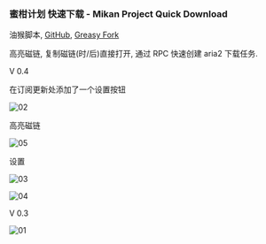 ### 蜜柑计划 快速下载 - Mikan Project Quick Download

油猴脚本, [GitHub](https://github.com/ewigl/mpus), [Greasy Fork](https://greasyfork.org/zh-CN/scripts/481873-%E8%9C%9C%E6%9F%91%E8%AE%A1%E5%88%92-%E5%BF%AB%E9%80%9F%E4%B8%8B%E8%BD%BD-mikan-project-quick-download)

高亮磁链, 复制磁链(时/后)直接打开, 通过 RPC 快速创建 aria2 下载任务.

V 0.4

在订阅更新处添加了一个设置按钮

![02](https://raw.githubusercontent.com/ewigl/mpus/main/images/02.jpg)

高亮磁链

![05](https://raw.githubusercontent.com/ewigl/mpus/main/images/05.jpg)

设置

![03](https://raw.githubusercontent.com/ewigl/mpus/main/images/03.jpg)

![04](https://raw.githubusercontent.com/ewigl/mpus/main/images/04.jpg)

V 0.3

![01](https://raw.githubusercontent.com/ewigl/mpus/main/images/01.jpg)

